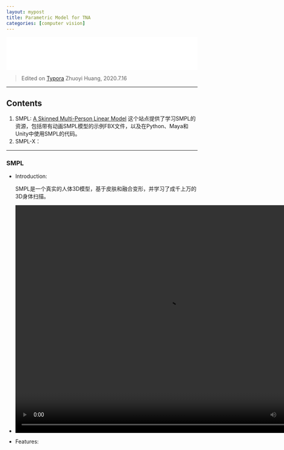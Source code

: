 ```yaml
---
layout: mypost
title: Parametric Model for TNA
categories: [computer vision]
---
```


<iframe src="//music.163.com/outchain/player?type=2&id=523042017&auto=1&height=66" frameborder="0" width="100%" height="86px" ></iframe>


> Edited on [Typora](https://typora.io/)
> Zhuoyi Huang, 2020.7.16

---

## Contents

1. SMPL: [A Skinned Multi-Person Linear Model](https://smpl.is.tue.mpg.de/) 这个站点提供了学习SMPL的资源，包括带有动画SMPL模型的示例FBX文件，以及在Python、Maya和Unity中使用SMPL的代码。
2. SMPL-X：

---

### SMPL

- Introduction:

  SMPL是一个真实的人体3D模型，基于皮肤和融合变形，并学习了成千上万的3D身体扫描。

- <video src="https://youtu.be/kuBlUyHeV5U" width="800px" height="600px" controls="controls"></video>

- Features:

  



